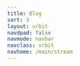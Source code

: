 ```yaml
---
title: Blog
sort: 3
layout: urbit
navdpad: false
navmode: navbar
navclass: urbit
navhome: /main/stream
---
```


<list dataPreview="true" dataType="post" className="blog"></list>
